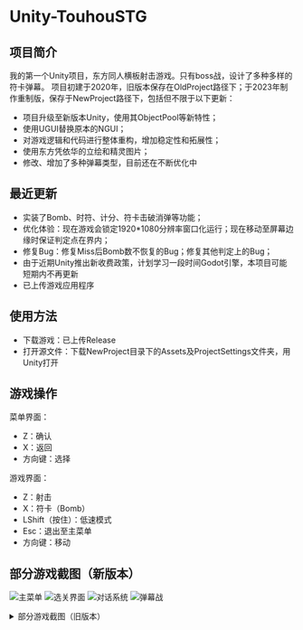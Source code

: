 # Unity-TouhouSTG
## 项目简介
我的第一个Unity项目，东方同人横板射击游戏。只有boss战，设计了多种多样的符卡弹幕。
项目初建于2020年，旧版本保存在OldProject路径下；于2023年制作重制版，保存于NewProject路径下，包括但不限于以下更新：  
- 项目升级至新版本Unity，使用其ObjectPool等新特性；  
- 使用UGUI替换原本的NGUI；  
- 对游戏逻辑和代码进行整体重构，增加稳定性和拓展性；  
- 使用东方凭依华的立绘和精灵图片；  
- 修改、增加了多种弹幕类型，目前还在不断优化中

## 最近更新
- 实装了Bomb、时符、计分、符卡击破消弹等功能；
- 优化体验：现在游戏会锁定1920*1080分辨率窗口化运行；现在移动至屏幕边缘时保证判定点在界内；
- 修复Bug：修复Miss后Bomb数不恢复的Bug；修复其他判定上的Bug；
- 由于近期Unity推出新收费政策，计划学习一段时间Godot引擎，本项目可能短期内不再更新
- 已上传游戏应用程序

## 使用方法
- 下载游戏：已上传Release
- 打开源文件：下载NewProject目录下的Assets及ProjectSettings文件夹，用Unity打开

## 游戏操作
菜单界面：
- Z：确认
- X：返回
- 方向键：选择

游戏界面：
- Z：射击
- X：符卡（Bomb）
- LShift（按住）：低速模式
- Esc：退出至主菜单
- 方向键：移动


## 部分游戏截图（新版本）
![](https://s3.bmp.ovh/imgs/2023/02/23/05210fb7088b14e3.gif "主菜单")
![](https://s3.bmp.ovh/imgs/2023/02/23/c58605a20bd15d49.gif "选关界面")
![](https://s3.bmp.ovh/imgs/2023/02/23/9c964a069e78d837.gif "对话系统")
![](https://s3.bmp.ovh/imgs/2023/02/23/9a465f73b65991af.gif "弹幕战")

<details>
<summary>部分游戏截图（旧版本）</summary>
<p>
<img src = "https://i.bmp.ovh/imgs/2021/10/114320ba6c5360bb.png">
<img src = "https://i.bmp.ovh/imgs/2021/10/40c08ccb3d999687.png">
</p>
</details>
